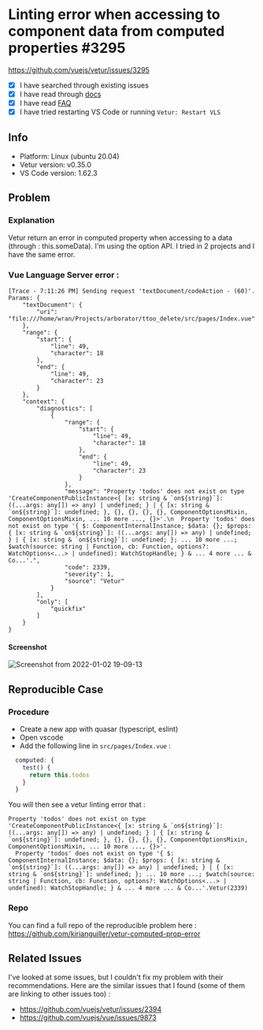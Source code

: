 #  Linting error when accessing to component data from computed properties #3295 

https://github.com/vuejs/vetur/issues/3295


- [X] I have searched through existing issues
- [X] I have read through [docs](https://vuejs.github.io/vetur)
- [X] I have read [FAQ](https://vuejs.github.io/vetur/guide/FAQ.html)
- [X] I have tried restarting VS Code or running `Vetur: Restart VLS`

## Info

- Platform: Linux (ubuntu 20.04)
- Vetur version: v0.35.0
- VS Code version: 1.62.3

## Problem

### Explanation 
Vetur return an error in computed property when accessing to a data (through : this.someData).  I'm using the option API. I tried in 2 projects and I have the same error.

### Vue Language Server error : 
```
[Trace - 7:11:26 PM] Sending request 'textDocument/codeAction - (60)'.
Params: {
    "textDocument": {
        "uri": "file:///home/wran/Projects/arborator/ttoo_delete/src/pages/Index.vue"
    },
    "range": {
        "start": {
            "line": 49,
            "character": 18
        },
        "end": {
            "line": 49,
            "character": 23
        }
    },
    "context": {
        "diagnostics": [
            {
                "range": {
                    "start": {
                        "line": 49,
                        "character": 18
                    },
                    "end": {
                        "line": 49,
                        "character": 23
                    }
                },
                "message": "Property 'todos' does not exist on type 'CreateComponentPublicInstance<{ [x: string & `on${string}`]: ((...args: any[]) => any) | undefined; } | { [x: string & `on${string}`]: undefined; }, {}, {}, {}, {}, ComponentOptionsMixin, ComponentOptionsMixin, ... 10 more ..., {}>'.\n  Property 'todos' does not exist on type '{ $: ComponentInternalInstance; $data: {}; $props: { [x: string & `on${string}`]: ((...args: any[]) => any) | undefined; } | { [x: string & `on${string}`]: undefined; }; ... 10 more ...; $watch(source: string | Function, cb: Function, options?: WatchOptions<...> | undefined): WatchStopHandle; } & ... 4 more ... & Co...'.",
                "code": 2339,
                "severity": 1,
                "source": "Vetur"
            }
        ],
        "only": [
            "quickfix"
        ]
    }
}
```

#### Screenshot 
![Screenshot from 2022-01-02 19-09-13](https://user-images.githubusercontent.com/35531073/147885197-ace91762-b165-4118-8e90-7be0b0402cf3.png)

## Reproducible Case

### Procedure


- Create a new app with quasar (typescript, eslint)
- Open vscode
- Add the following line in `src/pages/Index.vue` :
```typescript
  computed: {
    test() {
      return this.todos
    }
  }
```

You will then see a vetur linting error that : 
```
Property 'todos' does not exist on type 'CreateComponentPublicInstance<{ [x: string & `on${string}`]: ((...args: any[]) => any) | undefined; } | { [x: string & `on${string}`]: undefined; }, {}, {}, {}, {}, ComponentOptionsMixin, ComponentOptionsMixin, ... 10 more ..., {}>'.
  Property 'todos' does not exist on type '{ $: ComponentInternalInstance; $data: {}; $props: { [x: string & `on${string}`]: ((...args: any[]) => any) | undefined; } | { [x: string & `on${string}`]: undefined; }; ... 10 more ...; $watch(source: string | Function, cb: Function, options?: WatchOptions<...> | undefined): WatchStopHandle; } & ... 4 more ... & Co...'.Vetur(2339)
```

### Repo
You can find a full repo of the reproducible problem here : https://github.com/kirianguiller/vetur-computed-prop-error

## Related Issues 
I've looked at some issues, but I couldn't fix my problem with their recommendations. Here are the similar issues that I found (some of them are linking to other issues too) : 
- https://github.com/vuejs/vetur/issues/2394
- https://github.com/vuejs/vue/issues/9873
